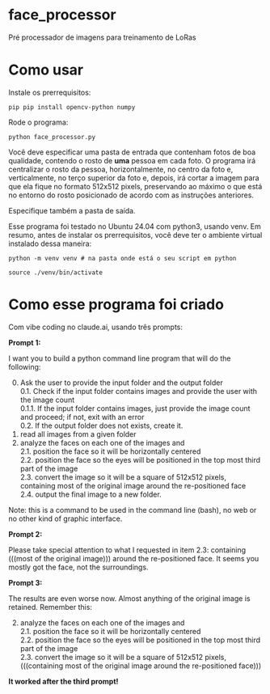 # face_processor
Pré processador de imagens para treinamento de LoRas

# Como usar

Instale os prerrequisitos:

```pip pip install opencv-python numpy```

Rode o programa:

```python face_processor.py```

Você deve especificar uma pasta de entrada que contenham fotos de boa qualidade, contendo o rosto de **uma** pessoa em cada foto. O programa irá centralizar o rosto da pessoa, horizontalmente, no centro da foto e, verticalmente, no terço superior da foto e, depois, irá cortar a imagem para que ela fique no formato 512x512 pixels, preservando ao máximo o que está no entorno do rosto posicionado de acordo com as instruções anteriores.

Especifique também a pasta de saída.

Esse programa foi testado no Ubuntu 24.04 com python3, usando venv. Em resumo, antes de instalar os prerrequisitos, você deve ter o ambiente virtual instalado dessa maneira:

```python -m venv venv # na pasta onde está o seu script em python```

```source ./venv/bin/activate```

# Como esse programa foi criado

Com vibe coding no claude.ai, usando três prompts:

**Prompt 1:**

I want you to build a python command line program that will do the following:

0. Ask the user to provide the input folder and the output folder  
    0.1. Check if the input folder contains images and provide the user with the image count  
        0.1.1. If the input folder contains images, just provide the image count and proceed; if not, exit with an error  
    0.2. If the output folder does not exists, create it.  
1. read all images from a given folder
2. analyze the faces on each one of the images and  
    2.1. position the face so it will be horizontally centered  
    2.2. position the face so the eyes will be positioned in the top most third part of the image  
    2.3. convert the image so it will be a square of 512x512 pixels, containing most of the original image around the re-positioned face  
    2.4. output the final image to a new folder.  

Note: this is a command to be used in the command line (bash), no web or no other kind of graphic interface.

**Prompt 2:**

Please take special attention to what I requested in item 2.3: containing (((most of the original image))) around the re-positioned face. It seems you mostly got the face, not the surroundings.

**Prompt 3:**

The results are even worse now. Almost anything of the original image is retained. Remember this:

2. analyze the faces on each one of the images and  
    2.1. position the face so it will be horizontally centered  
    2.2. position the face so the eyes will be positioned in the top most third part of the image  
    2.3. convert the image so it will be a square of 512x512 pixels, (((containing most of the original image around the re-positioned face)))  

**It worked after the third prompt!**
